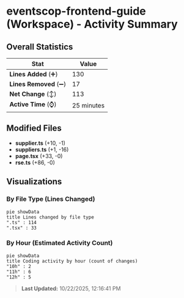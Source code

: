 # eventscop-frontend-guide (Workspace) - Activity Summary 

## Overall Statistics

| Stat                   | Value                                                             |
| ---------------------- | ----------------------------------------------------------------- |
| **Lines Added** (➕)   | 130                                          |
| **Lines Removed** (➖) | 17                                        |
| **Net Change** (↕)    | 113                |
| **Active Time** (⌚)   | 25 minutes |


## Modified Files
- **supplier.ts** (+10, -1)
- **suppliers.ts** (+1, -16)
- **page.tsx** (+33, -0)
- **rse.ts** (+86, -0)

## Visualizations

### By File Type (Lines Changed)

```mermaid
pie showData
title Lines changed by file type
".ts" : 114
".tsx" : 33
```

### By Hour (Estimated Activity Count)

```mermaid
pie showData
title Coding activity by hour (count of changes)
"10h" : 2
"11h" : 6
"12h" : 5
```


> **Last Updated:** 10/22/2025, 12:16:41 PM
